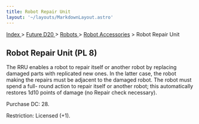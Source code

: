 ```yaml
---
title: Robot Repair Unit
layout: '~/layouts/MarkdownLayout.astro'
---
```


[ Index ](/) > [ Future D20 ](/future.d20.srd) > [ Robots ](/future.d20.srd/robots) > [ Robot Accessories](/future.d20.srd/robots/robot.accessories) > Robot Repair Unit

##  Robot Repair Unit (PL 8)

The RRU enables a robot to repair itself or another robot by replacing damaged
parts with replicated new ones. In the latter case, the robot making the
repairs must be adjacent to the damaged robot. The robot must spend a full-
round action to repair itself or another robot; this automatically restores
1d10 points of damage (no Repair check necessary).

Purchase DC: 28.

Restriction: Licensed (+1).

